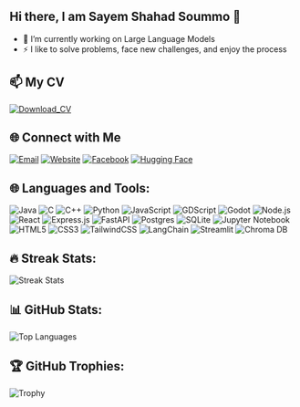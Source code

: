 ## Hi there, I am Sayem Shahad Soummo 👋
- 🌱 I’m currently working on Large Language Models
- ⚡ I like to solve problems, face new challenges, and enjoy the process

## 📫 My CV

[![Download_CV](https://img.shields.io/badge/Download-PDF-blue?style=for-the-badge&logo=adobeacrobatreader&logoColor=white)](https://raw.githubusercontent.com/yourusername/yourrepo/main/assets/yourfile.pdf)

<!--
**hyadess/hyadess** is a ✨ _special_ ✨ repository because its `README.md` (this file) appears on your GitHub profile.

Here are some ideas to get you started:


- 🌱 I’m currently learning ...
- 👯 I’m looking to collaborate on ...
- 🤔 I’m looking for help with ...
- 💬 Ask me about ...
- 📫 How to reach me: ...
- 😄 Pronouns: ...
- ⚡ Fun fact: ...
-->

## 🌐 Connect with Me

[![Email](https://img.shields.io/badge/Email-D14836?style=for-the-badge&logo=gmail&logoColor=white)](mailto:kazi.reyazulhasan@gmail.com)
[![Website](https://img.shields.io/badge/Website-4285F4?style=for-the-badge&logo=googlechrome&logoColor=white)](https://kazireyazulhasan.com)
[![Facebook](https://img.shields.io/badge/Facebook-1877F2?style=for-the-badge&logo=facebook&logoColor=white)](https://facebook.com/your-profile)
[![Hugging Face](https://img.shields.io/badge/HuggingFace-FFB000?style=for-the-badge&logo=huggingface&logoColor=white)](https://huggingface.co/hyadess)




## 🌐 Languages and Tools:

![Java](https://img.shields.io/badge/Java-%23ED8B00.svg?style=for-the-badge&logo=java&logoColor=white)
![C](https://img.shields.io/badge/C-%2300599C.svg?style=for-the-badge&logo=c&logoColor=white)
![C++](https://img.shields.io/badge/C++-%2300599C.svg?style=for-the-badge&logo=c%2B%2B&logoColor=white)
![Python](https://img.shields.io/badge/Python-3670A0?style=for-the-badge&logo=python&logoColor=ffdd54)
![JavaScript](https://img.shields.io/badge/JavaScript-%23323330.svg?style=for-the-badge&logo=javascript&logoColor=%23F7DF1E)
![GDScript](https://img.shields.io/badge/GDScript-%23407888.svg?style=for-the-badge&logo=godot-engine&logoColor=white)
![Godot](https://img.shields.io/badge/Godot-3582C4?style=for-the-badge&logo=godot-engine&logoColor=white)
![Node.js](https://img.shields.io/badge/Node.js-339933?style=for-the-badge&logo=nodedotjs&logoColor=white)
![React](https://img.shields.io/badge/React-%2361DAFB.svg?style=for-the-badge&logo=react&logoColor=%2320232a)
![Express.js](https://img.shields.io/badge/Express.js-%23404d59.svg?style=for-the-badge&logo=express&logoColor=%2361DAFB)
![FastAPI](https://img.shields.io/badge/FastAPI-%2300C7B7.svg?style=for-the-badge&logo=fastapi&logoColor=white)
![Postgres](https://img.shields.io/badge/Postgres-%23336791.svg?style=for-the-badge&logo=postgresql&logoColor=white)
![SQLite](https://img.shields.io/badge/SQLite-%23003B57.svg?style=for-the-badge&logo=sqlite&logoColor=white)
![Jupyter Notebook](https://img.shields.io/badge/Jupyter-%23F37626.svg?style=for-the-badge&logo=jupyter&logoColor=white)
![HTML5](https://img.shields.io/badge/HTML5-%23E34F26.svg?style=for-the-badge&logo=html5&logoColor=white)
![CSS3](https://img.shields.io/badge/CSS3-%231572B6.svg?style=for-the-badge&logo=css3&logoColor=white)
![TailwindCSS](https://img.shields.io/badge/TailwindCSS-%2338B2AC.svg?style=for-the-badge&logo=tailwind-css&logoColor=white)
![LangChain](https://img.shields.io/badge/LangChain-%23F0F0F0.svg?style=for-the-badge&logo=langchain&logoColor=blue)
![Streamlit](https://img.shields.io/badge/Streamlit-%FF4B4B.svg?style=for-the-badge&logo=streamlit&logoColor=white)
![Chroma DB](https://img.shields.io/badge/ChromaDB-%230C8EDD.svg?style=for-the-badge&logo=databricks&logoColor=white)





## 🔥 Streak Stats:
![Streak Stats](https://streak-stats.demolab.com/?user=hyadess&theme=dark)



## 📊 GitHub Stats:
<!--![GitHub Stats](https://github-readme-stats.vercel.app/api?username=hyadess&show_icons=true&theme=dark&count_private=true) -->
![Top Languages](https://github-readme-stats.vercel.app/api/top-langs/?username=hyadess&layout=compact&theme=dark)



## 🏆 GitHub Trophies:
![Trophy](https://github-profile-trophy.vercel.app/?username=hyadess&theme=darkhub)
